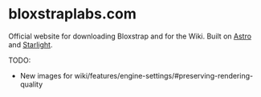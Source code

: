 # bloxstraplabs.com

Official website for downloading Bloxstrap and for the Wiki. Built on [Astro](https://astro.build/) and [Starlight](https://starlight.astro.build/).

TODO:
- New images for wiki/features/engine-settings/#preserving-rendering-quality